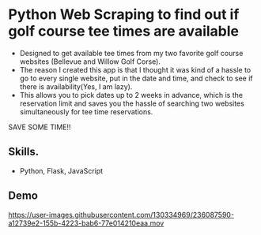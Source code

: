 # Python Web Scraping to find out if golf course tee times are available
- Designed to get available tee times from my two favorite golf course websites (Bellevue and Willow Golf Corse).
- The reason I created this app is that I thought it was kind of a hassle to go to every single website, put in the date and time, and check to see if there is availability(Yes, I am lazy).
- This allows you to pick dates up to 2 weeks in advance, which is the reservation limit and saves you the hassle of searching two websites simultaneously for tee time reservations. 

SAVE SOME TIME!!

## Skills.
- Python, Flask, JavaScript

## Demo
https://user-images.githubusercontent.com/130334969/236087590-a12739e2-155b-4223-bab6-77e014210eaa.mov
